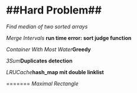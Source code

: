 ##Hard Problem##
========

*Find median of two sorted arrays*

*Merge Intervals* **run time error: sort judge function**

*Container With Most Water***Greedy**

*3Sum***Duplicates detection**

*LRUCache***hash_map mit double linklist**

=======
*Maximal Rectangle* 

